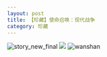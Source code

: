 ```yaml
---
layout: post
title: 【珍藏】使命召唤：现代战争
category: 珍藏
---
```

![story_new_final](http://rdr022gcy.hd-bkt.clouddn.com/img/story_new_final_0322.png)
![](http://rdr13xtfo.hd-bkt.clouddn.com/img/call-of-duty-220603-1.jpg)
![wanshan](http://rdr022gcy.hd-bkt.clouddn.com/img/wanshan.png)





  




